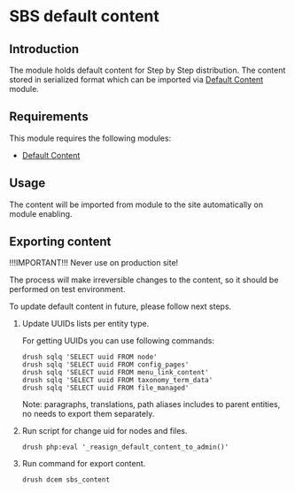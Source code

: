 SBS default content
===================

Introduction
------------

The module holds default content for Step by Step distribution. The content stored in serialized format which can be imported via [Default Content](https://www.drupal.org/project/default_content) module.

Requirements
------------

This module requires the following modules:

 * [Default Content](https://www.drupal.org/project/default_content)

Usage
-----

The content will be imported from module to the site automatically on module
enabling.

Exporting content
-----------------

!!!IMPORTANT!!! Never use on production site!

The process will make irreversible changes to the content, so it should be
performed on test environment.

To update default content in future, please follow next steps.

1. Update UUIDs lists per entity type.

    For getting UUIDs you can use following commands:

    ```
    drush sqlq 'SELECT uuid FROM node'
    drush sqlq 'SELECT uuid FROM config_pages'
    drush sqlq 'SELECT uuid FROM menu_link_content'
    drush sqlq 'SELECT uuid FROM taxonomy_term_data'
    drush sqlq 'SELECT uuid FROM file_managed'
    ```

    Note: paragraphs, translations, path aliases includes to parent entities,
    no needs to export them separately.

2. Run script for change uid for nodes and files.

    ```
    drush php:eval '_reasign_default_content_to_admin()'
    ```

3. Run command for export content.

    ```
    drush dcem sbs_content
    ```
